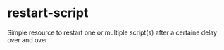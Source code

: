 # restart-script
 Simple resource to restart one or multiple script(s) after a certaine delay over and over

